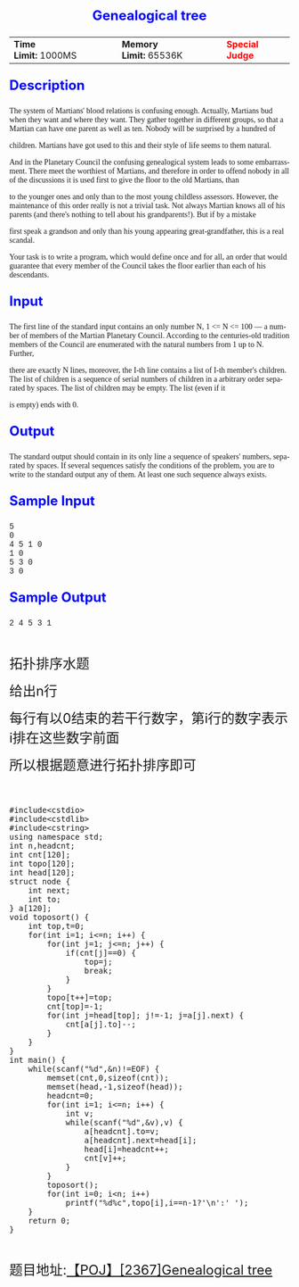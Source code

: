
<div class="ptt" lang="en-US" style="text-align:center; font-size:18pt; font-weight:bold; color:blue">
Genealogical tree</div>
<div class="plm" style="text-align:center; font-size:14px">
<table align="center">
<tbody>
<tr>
<td><strong>Time Limit:</strong>&nbsp;1000MS</td>
<td width="10px">&nbsp;</td>
<td colspan="3"><strong>Memory Limit:</strong>&nbsp;65536K</td>
<td style="font-weight:bold; color:red">Special Judge</td>
</tr>
</tbody>
</table>
</div>
<p class="pst" style="font-size:18pt; font-weight:bold; color:blue">Description</p>
<div class="ptx" lang="en-US" style="font-family:'Times New Roman',Times,serif; font-size:14px">
The system of Martians' blood relations is confusing enough. Actually, Martians bud when they want and where they want. They gather together in different groups, so that a Martian can have one parent as well as ten. Nobody will be surprised by a hundred of
 children. Martians have got used to this and their style of life seems to them natural.&nbsp;<br>
And in the Planetary Council the confusing genealogical system leads to some embarrassment. There meet the worthiest of Martians, and therefore in order to offend nobody in all of the discussions it is used first to give the floor to the old Martians, than
 to the younger ones and only than to the most young childless assessors. However, the maintenance of this order really is not a trivial task. Not always Martian knows all of his parents (and there's nothing to tell about his grandparents!). But if by a mistake
 first speak a grandson and only than his young appearing great-grandfather, this is a real scandal.&nbsp;<br>
Your task is to write a program, which would define once and for all, an order that would guarantee that every member of the Council takes the floor earlier than each of his descendants.</div>
<p class="pst" style="font-size:18pt; font-weight:bold; color:blue">Input</p>
<div class="ptx" lang="en-US" style="font-family:'Times New Roman',Times,serif; font-size:14px">
The first line of the standard input contains an only number N, 1 &lt;= N &lt;= 100 — a number of members of the Martian Planetary Council. According to the centuries-old tradition members of the Council are enumerated with the natural numbers from 1 up to N. Further,
 there are exactly N lines, moreover, the I-th line contains a list of I-th member's children. The list of children is a sequence of serial numbers of children in a arbitrary order separated by spaces. The list of children may be empty. The list (even if it
 is empty) ends with 0.</div>
<p class="pst" style="font-size:18pt; font-weight:bold; color:blue">Output</p>
<div class="ptx" lang="en-US" style="font-family:'Times New Roman',Times,serif; font-size:14px">
The standard output should contain in its only line a sequence of speakers' numbers, separated by spaces. If several sequences satisfy the conditions of the problem, you are to write to the standard output any of them. At least one such sequence always exists.</div>
<p class="pst" style="font-size:18pt; font-weight:bold; color:blue">Sample Input</p>
<pre class="sio" style="font-family:'Courier New',Courier,monospace; font-size:14px">5
0
4 5 1 0
1 0
5 3 0
3 0
</pre>
<p class="pst" style="font-size:18pt; font-weight:bold; color:blue">Sample Output</p>
<pre class="sio" style="font-family:'Courier New',Courier,monospace; font-size:14px">2 4 5 3 1</pre>
<p><br>
</p>
<p><span style="font-size:24px">拓扑排序水题</span></p>
<p><span style="font-size:24px">给出n行</span></p>
<p><span style="font-size:24px">每行有以0结束的若干行数字，第i行的数字表示i排在这些数字前面</span></p>
<p><span style="font-size:24px">所以根据题意进行拓扑排序即可</span></p>
<p><span style="font-size:24px"><br>
</span></p>
<p><span style="font-size:24px"></span><pre code_snippet_id="1815686" snippet_file_name="blog_20160808_1_5498256"  name="code" class="cpp">#include&lt;cstdio&gt;
#include&lt;cstdlib&gt;
#include&lt;cstring&gt;
using namespace std;
int n,headcnt;
int cnt[120];
int topo[120];
int head[120];
struct node {
	int next;
	int to;
} a[120];
void toposort() {
	int top,t=0;
	for(int i=1; i&lt;=n; i++) {
		for(int j=1; j&lt;=n; j++) {
			if(cnt[j]==0) {
				top=j;
				break;
			}
		}
		topo[t++]=top;
		cnt[top]=-1;
		for(int j=head[top]; j!=-1; j=a[j].next) {
			cnt[a[j].to]--;
		}
	}
}
int main() {
	while(scanf(&quot;%d&quot;,&amp;n)!=EOF) {
		memset(cnt,0,sizeof(cnt));
		memset(head,-1,sizeof(head));
		headcnt=0;
		for(int i=1; i&lt;=n; i++) {
			int v;
			while(scanf(&quot;%d&quot;,&amp;v),v) {
				a[headcnt].to=v;
				a[headcnt].next=head[i];
				head[i]=headcnt++;
				cnt[v]++;
			}
		}
		toposort();
		for(int i=0; i&lt;n; i++)
			printf(&quot;%d%c&quot;,topo[i],i==n-1?&#39;\n&#39;:&#39; &#39;);
	}
	return 0;
}</pre><br>
</p>
<p><span style="font-size:24px">题目地址:<a target="_blank" href="http://poj.org/problem?id=2367">【POJ】[2367]Genealogical tree</a></span></p>
